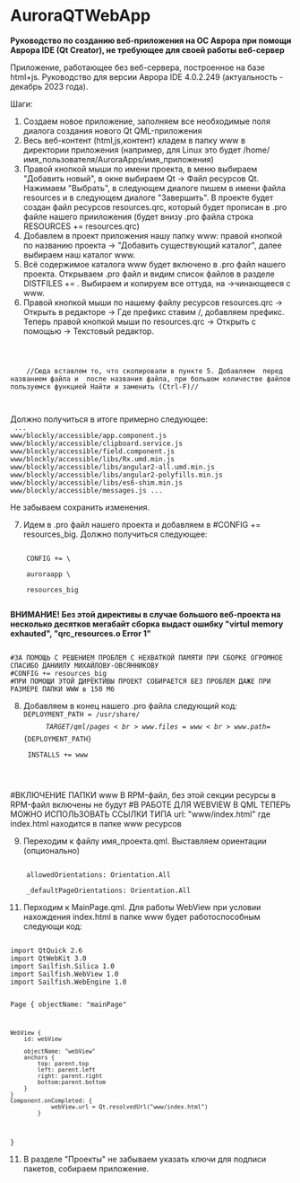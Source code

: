 # AuroraQTWebApp

<strong>Руководство по созданию веб-приложения на ОС Аврора при помощи Аврора IDE (Qt Creator), не требующее для своей работы веб-сервер</strong>

Приложение, работающее без веб-сервера, построенное на базе html+js. Руководство для версии Аврора IDE 4.0.2.249 (актуальность - декабрь 2023 года).

Шаги:
1. Создаем новое приложение, заполняем все необходимые поля диалога создания нового Qt QML-приложения
2. Весь веб-контент (html,js,контент) кладем в папку www в директории приложения (например, для Linux это будет /home/имя_пользователя/AuroraApps/имя_приложения)
3. Правой кнопкой мыши по имени проекта, в меню выбираем "Добавить новый", в окне выбираем Qt -> Файл ресурсов Qt.
Нажимаем "Выбрать", в следующем диалоге пишем в имени файла resources и в следующем диалоге "Завершить". В проекте будет создан файл ресурсов resources.qrc, который будет прописан в .pro файле нашего прииложения (будет внизу .pro файла строка RESOURCES += resources.qrc)
4. Добавлем в проект приложения нашу папку www: правой кнопкой по названию проекта -> "Добавить существующий каталог", далее выбираем наш каталог www.
5. Всё содержимое каталога www будет включено в .pro файл нашего проекта. Открываем .pro файл и видим список файлов в разделе DISTFILES += . Выбираем и копируем все оттуда, на ->чинающееся с www.
6. Правой кнопкой мыши по нашему файлу ресурсов resources.qrc -> Открыть в редакторе -> Где префикс ставим /, добавляем префикс. Теперь правой кнопкой мыши по resources.qrc -> Открыть с помощью -> Текстовый редактор.
  <code> 
  <RCC>
    <qresource prefix="/">
    //Сюда вставлем то, что скопировали в пункте 5. Добавляем <file> перед названием файла и </file> после названия файла, при большом количестве файлов пользуемся функцией Найти и заменить (Ctrl-F)//
    </qresource>
</RCC>
</code>

Должно получиться в итоге примерно следующее:
<code>
<RCC>
    <qresource prefix="/">
    ...
        <file>www/blockly/accessible/app.component.js</file>
        <file>www/blockly/accessible/clipboard.service.js</file>
        <file>www/blockly/accessible/field.component.js</file>
        <file>www/blockly/accessible/libs/Rx.umd.min.js</file>
        <file>www/blockly/accessible/libs/angular2-all.umd.min.js</file>
        <file>www/blockly/accessible/libs/angular2-polyfills.min.js</file>
        <file>www/blockly/accessible/libs/es6-shim.min.js</file>
        <file>www/blockly/accessible/messages.js</file>
    ...
        </qresource>
</RCC>
</code>

Не забываем сохранить изменения.

7. Идем в .pro файл нашего проекта и добавляем  в #CONFIG += resources_big. Должно получиться следующее:
   
<code>
    CONFIG += \ <br>
    auroraapp \ <br>
    resources_big <br>
</code>

<strong>ВНИМАНИЕ! 
Без этой директивы в случае большого веб-проекта на несколько десятков мегабайт сборка выдаст ошибку "virtul memory exhauted", "qrc_resources.o Error 1"
</strong>

<code>
#ЗА ПОМОЩЬ С РЕШЕНИЕМ ПРОБЛЕМ С НЕХВАТКОЙ ПАМЯТИ ПРИ СБОРКЕ ОГРОМНОЕ СПАСИБО ДАНИИЛУ МИХАЙЛОВУ-ОВСЯННИКОВУ
#CONFIG += resources_big
#ПРИ ПОМОЩИ ЭТОЙ ДИРЕКТИВЫ ПРОЕКТ СОБИРАЕТСЯ БЕЗ ПРОБЛЕМ ДАЖЕ ПРИ РАЗМЕРЕ ПАПКИ WWW в 150 Мб
</code>

8. Добавляем в конец нашего .pro файла следующий код:
   <code>
DEPLOYMENT_PATH = /usr/share/$${TARGET}/qml/pages <br>
www.files =www <br>
www.path = $${DEPLOYMENT_PATH} <br>
INSTALLS += www <br>
</code>

#ВКЛЮЧЕНИЕ ПАПКИ www В RPM-файл, без этой секции ресурсы в RPM-файл включены не будут
#В РАБОТЕ ДЛЯ WEBVIEW В QML ТЕПЕРЬ МОЖНО ИСПОЛЬЗОВАТЬ ССЫЛКИ ТИПА url: "www/index.html" где index.html находится в папке www ресурсов

9. Переходим к файлу имя_проекта.qml. Выставляем ориентации (опционально)
<code>
    allowedOrientations: Orientation.All <br>
    _defaultPageOrientations: Orientation.All
</code>

11. Перходим к MainPage.qml. Для работы WebView при условии нахождения index.html в папке www будет работоспособным следующи код:

<code>
import QtQuick 2.6
import QtWebKit 3.0
import Sailfish.Silica 1.0
import Sailfish.WebView 1.0
import Sailfish.WebEngine 1.0

Page {
    objectName: "mainPage"

    WebView {
        id: webView

        objectName: "webView"
        anchors {
            top: parent.top
            left: parent.left
            right: parent.right
            bottom:parent.bottom
        }
    }
    Component.onCompleted: {
                webView.url = Qt.resolvedUrl("www/index.html")
            }
}
</code>

11. В разделе "Проекты" не забываем указать ключи для подписи пакетов, собираем приложение.
